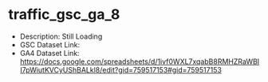 # traffic_gsc_ga_8
- Description: Still Loading
- GSC Dataset Link: 
- GA4 Dataset Link: https://docs.google.com/spreadsheets/d/1ivf0WXL7xqabB8RMHZRaWBII7pWiutKVCyUShBALkl8/edit?gid=759517153#gid=759517153
